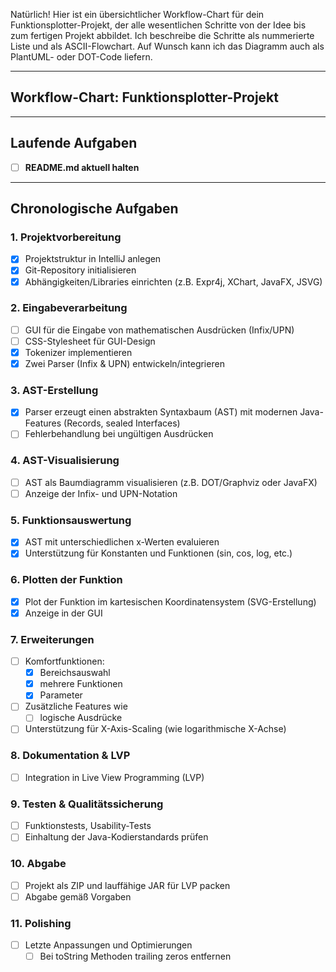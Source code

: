 Natürlich! Hier ist ein übersichtlicher Workflow-Chart für dein Funktionsplotter-Projekt, der alle wesentlichen Schritte von der Idee bis zum fertigen Projekt abbildet. Ich beschreibe die Schritte als nummerierte Liste und als ASCII-Flowchart. Auf Wunsch kann ich das Diagramm auch als PlantUML- oder DOT-Code liefern.

---

## **Workflow-Chart: Funktionsplotter-Projekt**

---

## Laufende Aufgaben

- [ ] **README.md aktuell halten**

---

## Chronologische Aufgaben

### **1. Projektvorbereitung**
- [X] Projektstruktur in IntelliJ anlegen
- [X] Git-Repository initialisieren
- [X] Abhängigkeiten/Libraries einrichten (z.B. Expr4j, XChart, JavaFX, JSVG)

### **2. Eingabeverarbeitung**
- [ ] GUI für die Eingabe von mathematischen Ausdrücken (Infix/UPN)
- [ ] CSS-Stylesheet für GUI-Design
- [X] Tokenizer implementieren
- [X] Zwei Parser (Infix & UPN) entwickeln/integrieren

### **3. AST-Erstellung**
- [X] Parser erzeugt einen abstrakten Syntaxbaum (AST) mit modernen Java-Features (Records, sealed Interfaces)
- [ ] Fehlerbehandlung bei ungültigen Ausdrücken

### **4. AST-Visualisierung**
- [ ] AST als Baumdiagramm visualisieren (z.B. DOT/Graphviz oder JavaFX)
- [ ] Anzeige der Infix- und UPN-Notation

### **5. Funktionsauswertung**
- [X] AST mit unterschiedlichen x-Werten evaluieren
- [X] Unterstützung für Konstanten und Funktionen (sin, cos, log, etc.)

### **6. Plotten der Funktion**
- [X] Plot der Funktion im kartesischen Koordinatensystem (SVG-Erstellung)
- [X] Anzeige in der GUI

### **7. Erweiterungen**
- [ ] Komfortfunktionen: 
  - [X] Bereichsauswahl
  - [X] mehrere Funktionen
  - [X] Parameter
- [ ] Zusätzliche Features wie 
  - [ ] logische Ausdrücke
- [ ] Unterstützung für X-Axis-Scaling (wie logarithmische X-Achse)

### **8. Dokumentation & LVP**
- [ ] Integration in Live View Programming (LVP)

### **9. Testen & Qualitätssicherung**
- [ ] Funktionstests, Usability-Tests
- [ ] Einhaltung der Java-Kodierstandards prüfen

### **10. Abgabe**
- [ ] Projekt als ZIP und lauffähige JAR für LVP packen
- [ ] Abgabe gemäß Vorgaben

### **11. Polishing**
- [ ] Letzte Anpassungen und Optimierungen
    - [ ] Bei toString Methoden trailing zeros entfernen
